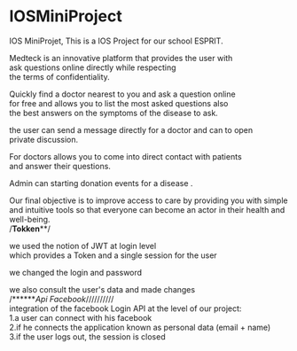 # IOSMiniProject

IOS MiniProjet, This is a IOS Project for our school ESPRIT. <br />

Medteck is an innovative platform that provides the user with <br />
ask questions online directly while respecting <br />
the terms of confidentiality. <br />

Quickly find a doctor nearest to you and ask a question online <br />
for free and allows you to list the most asked questions also <br />
the best answers on the symptoms of the disease to ask. <br />

the user can send a message directly for a doctor and can to open  <br />
private discussion.  <br />

For doctors allows you to come into direct contact with patients <br />
and answer their questions. <br />

Admin can starting donation events for a disease . <br />

Our final objective is to improve access to care by providing you
with simple and intuitive tools so that everyone can become an 
actor in their health and well-being. <br />
/**********Tokken************/ <br />

we used the notion of JWT at login level <br />
which provides a Token and a single session for the user <br />

we changed the login and password <br />

we also consult the user's data and made changes <br />
/*******Api Facebook*////////// <br />
integration of the facebook Login API at the level of our project: <br />
1.a user can connect with his facebook <br />
2.if he connects the application known as personal data (email + name) <br />
3.if the user logs out, the session is closed <br />

